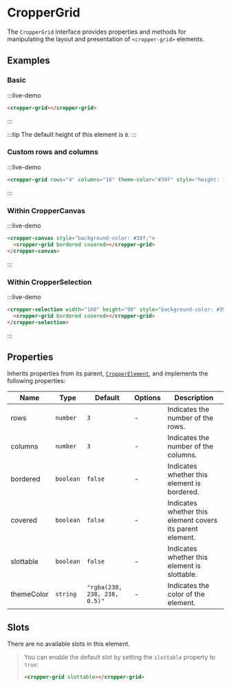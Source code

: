 # CropperGrid

The `CropperGrid` interface provides properties and methods for manipulating the layout and presentation of `<cropper-grid>` elements.

## Examples

### Basic

:::live-demo

```html
<cropper-grid></cropper-grid>
```

:::

:::tip
The default height of this element is `0`.
:::

### Custom rows and columns

:::live-demo

```html
<cropper-grid rows="4" columns="18" theme-color="#39f" style="height: 10rem;"></cropper-grid>
```

:::

### Within CropperCanvas

:::live-demo

```html
<cropper-canvas style="background-color: #39f;">
  <cropper-grid bordered covered></cropper-grid>
</cropper-canvas>
```

:::

### Within CropperSelection

:::live-demo

```html
<cropper-selection width="160" height="90" style="background-color: #39f;">
  <cropper-grid bordered covered></cropper-grid>
</cropper-selection>
```

:::

## Properties

Inherits properties from its parent, [`CropperElement`](cropper-element.html), and implements the following properties:

| Name | Type | Default | Options | Description |
| --- | --- | --- | --- | --- |
| rows | `number` | `3` | - | Indicates the number of the rows. |
| columns | `number` | `3` | - | Indicates the number of the columns. |
| bordered | `boolean` | `false` | - | Indicates whether this element is bordered. |
| covered | `boolean` | `false` | - | Indicates whether this element covers its parent element. |
| slottable | `boolean` | `false` | - | Indicates whether this element is slottable. |
| themeColor | `string` | `"rgba(238, 238, 238, 0.5)"` | - | Indicates the color of the element. |

## Slots

There are no available slots in this element.

> You can enable the default slot by setting the `slottable` property to `true`:
>
> ```html
> <cropper-grid slottable></cropper-grid>
> ```
